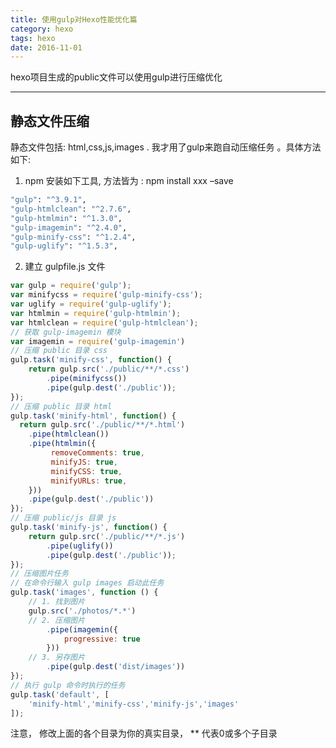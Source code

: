 ```yaml
---
title: 使用gulp对Hexo性能优化篇
category: hexo
tags: hexo
date: 2016-11-01
---
```




hexo项目生成的public文件可以使用gulp进行压缩优化
<!--more-->
----------
静态文件压缩
-------------

静态文件包括: html,css,js,images . 我才用了gulp来跑自动压缩任务 。具体方法如下:

 1. npm 安装如下工具, 方法皆为 : npm install xxx –save
```bash
"gulp": "^3.9.1",
"gulp-htmlclean": "^2.7.6",
"gulp-htmlmin": "^1.3.0",
"gulp-imagemin": "^2.4.0",
"gulp-minify-css": "^1.2.4",
"gulp-uglify": "^1.5.3",
```
 2. 建立 gulpfile.js 文件
```js
var gulp = require('gulp');
var minifycss = require('gulp-minify-css');
var uglify = require('gulp-uglify');
var htmlmin = require('gulp-htmlmin');
var htmlclean = require('gulp-htmlclean');
// 获取 gulp-imagemin 模块
var imagemin = require('gulp-imagemin')
// 压缩 public 目录 css
gulp.task('minify-css', function() {
    return gulp.src('./public/**/*.css')
        .pipe(minifycss())
        .pipe(gulp.dest('./public'));
});
// 压缩 public 目录 html
gulp.task('minify-html', function() {
  return gulp.src('./public/**/*.html')
    .pipe(htmlclean())
    .pipe(htmlmin({
         removeComments: true,
         minifyJS: true,
         minifyCSS: true,
         minifyURLs: true,
    }))
    .pipe(gulp.dest('./public'))
});
// 压缩 public/js 目录 js
gulp.task('minify-js', function() {
    return gulp.src('./public/**/*.js')
        .pipe(uglify())
        .pipe(gulp.dest('./public'));
});
// 压缩图片任务
// 在命令行输入 gulp images 启动此任务
gulp.task('images', function () {
    // 1. 找到图片
    gulp.src('./photos/*.*')
    // 2. 压缩图片
        .pipe(imagemin({
            progressive: true
        }))
    // 3. 另存图片
        .pipe(gulp.dest('dist/images'))
});
// 执行 gulp 命令时执行的任务
gulp.task('default', [
    'minify-html','minify-css','minify-js','images'
]);
```
注意， 修改上面的各个目录为你的真实目录， ** 代表0或多个子目录
